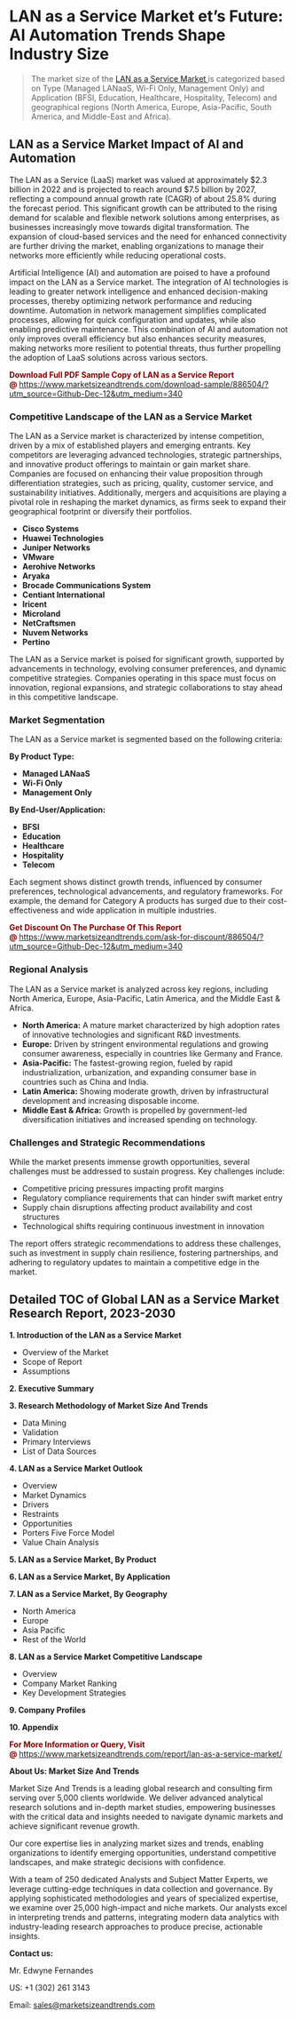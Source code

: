 <H1>LAN as a Service Market et’s Future: AI Automation Trends Shape Industry Size</H1><blockquote><p>The market size of the <a href="https://www.marketsizeandtrends.com/download-sample/886504/?utm_source=Github-Dec-12&amp;utm_medium=340" target="_blank">LAN as a Service Market </a>is categorized based on Type (Managed LANaaS, Wi-Fi Only, Management Only) and Application (BFSI, Education, Healthcare, Hospitality, Telecom) and geographical regions (North America, Europe, Asia-Pacific, South America, and Middle-East and Africa).</p></blockquote><p><h2>LAN as a Service Market Impact of AI and Automation</h2><p>The LAN as a Service (LaaS) market was valued at approximately $2.3 billion in 2022 and is projected to reach around $7.5 billion by 2027, reflecting a compound annual growth rate (CAGR) of about 25.8% during the forecast period. This significant growth can be attributed to the rising demand for scalable and flexible network solutions among enterprises, as businesses increasingly move towards digital transformation. The expansion of cloud-based services and the need for enhanced connectivity are further driving the market, enabling organizations to manage their networks more efficiently while reducing operational costs.</p><p>Artificial Intelligence (AI) and automation are poised to have a profound impact on the LAN as a Service market. The integration of AI technologies is leading to greater network intelligence and enhanced decision-making processes, thereby optimizing network performance and reducing downtime. Automation in network management simplifies complicated processes, allowing for quick configuration and updates, while also enabling predictive maintenance. This combination of AI and automation not only improves overall efficiency but also enhances security measures, making networks more resilient to potential threats, thus further propelling the adoption of LaaS solutions across various sectors.</p></p><p><strong><span style="color: #800000;">Download Full PDF Sample Copy of LAN as a Service Report @</span>&nbsp;</strong><a href="https://www.marketsizeandtrends.com/download-sample/886504/?utm_source=Github-Dec-12&amp;utm_medium=340">https://www.marketsizeandtrends.com/download-sample/886504/?utm_source=Github-Dec-12&amp;utm_medium=340</a></p><h3>Competitive Landscape of the LAN as a Service Market</h3><p>The LAN as a Service market is characterized by intense competition, driven by a mix of established players and emerging entrants. Key competitors are leveraging advanced technologies, strategic partnerships, and innovative product offerings to maintain or gain market share. Companies are focused on enhancing their value proposition through differentiation strategies, such as pricing, quality, customer service, and sustainability initiatives. Additionally, mergers and acquisitions are playing a pivotal role in reshaping the market dynamics, as firms seek to expand their geographical footprint or diversify their portfolios.</p><p><strong><p><ul><li>Cisco Systems </li><li> Huawei Technologies </li><li> Juniper Networks </li><li> VMware </li><li> Aerohive Networks </li><li> Aryaka </li><li> Brocade Communications System </li><li> Centiant International </li><li> Iricent </li><li> Microland </li><li> NetCraftsmen </li><li> Nuvem Networks </li><li> Pertino</p></li></ul></p></strong></p><p>The LAN as a Service market is poised for significant growth, supported by advancements in technology, evolving consumer preferences, and dynamic competitive strategies. Companies operating in this space must focus on innovation, regional expansions, and strategic collaborations to stay ahead in this competitive landscape.</p><h3>Market Segmentation</h3><p>The LAN as a Service market is segmented based on the following criteria:</p><p><strong>By Product Type:</strong></p><p><strong><p><ul><li>Managed LANaaS </li><li> Wi-Fi Only </li><li> Management Only</p></li></ul></p></strong></p><p><strong>By End-User/Application:</strong></p><p><strong><p><ul><li>BFSI </li><li> Education </li><li> Healthcare </li><li> Hospitality </li><li> Telecom</p></li></ul></p></strong></p><p>Each segment shows distinct growth trends, influenced by consumer preferences, technological advancements, and regulatory frameworks. For example, the demand for Category A products has surged due to their cost-effectiveness and wide application in multiple industries.</p><p><strong><span style="color: #800000;">Get Discount On The Purchase Of This Report @&nbsp;</span></strong><a href="https://www.marketsizeandtrends.com/ask-for-discount/886504/?utm_source=Github-Dec-12&amp;utm_medium=340">https://www.marketsizeandtrends.com/ask-for-discount/886504/?utm_source=Github-Dec-12&amp;utm_medium=340</a></p><h3>Regional Analysis</h3><p>The LAN as a Service market is analyzed across key regions, including North America, Europe, Asia-Pacific, Latin America, and the Middle East &amp; Africa.</p><ul><li><strong>North America:</strong> A mature market characterized by high adoption rates of innovative technologies and significant R&amp;D investments.</li><li><strong>Europe:</strong> Driven by stringent environmental regulations and growing consumer awareness, especially in countries like Germany and France.</li><li><strong>Asia-Pacific:</strong> The fastest-growing region, fueled by rapid industrialization, urbanization, and expanding consumer base in countries such as China and India.</li><li><strong>Latin America:</strong> Showing moderate growth, driven by infrastructural development and increasing disposable income.</li><li><strong>Middle East &amp; Africa:</strong> Growth is propelled by government-led diversification initiatives and increased spending on technology.</li></ul><h3>Challenges and Strategic Recommendations</h3><p>While the market presents immense growth opportunities, several challenges must be addressed to sustain progress. Key challenges include:</p><ul><li>Competitive pricing pressures impacting profit margins</li><li>Regulatory compliance requirements that can hinder swift market entry</li><li>Supply chain disruptions affecting product availability and cost structures</li><li>Technological shifts requiring continuous investment in innovation</li></ul><p>The report offers strategic recommendations to address these challenges, such as investment in supply chain resilience, fostering partnerships, and adhering to regulatory updates to maintain a competitive edge in the market.</p><h2>Detailed TOC of Global LAN as a Service Market Research Report, 2023-2030</h2><p><strong>1. Introduction of the LAN as a Service Market</strong></p><ul><li>Overview of the Market</li><li>Scope of Report</li><li>Assumptions&nbsp;</li></ul><p><strong>2. Executive Summary</strong></p><p><strong>3. Research Methodology of <strong>Market Size And Trends</strong></strong></p><ul><li>Data Mining</li><li>Validation</li><li>Primary Interviews</li><li>List of Data Sources&nbsp;</li></ul><p><strong>4. LAN as a Service Market Outlook</strong></p><ul><li>Overview</li><li>Market Dynamics</li><li>Drivers</li><li>Restraints</li><li>Opportunities</li><li>Porters Five Force Model</li><li>Value Chain Analysis&nbsp;</li></ul><p><strong>5. LAN as a Service Market, By Product</strong></p><p><strong>6. LAN as a Service Market, By Application</strong></p><p><strong>7. LAN as a Service Market, By Geography</strong></p><ul><li>North America</li><li>Europe</li><li>Asia Pacific</li><li>Rest of the World&nbsp;</li></ul><p><strong>8. LAN as a Service Market Competitive Landscape</strong></p><ul><li>Overview</li><li>Company Market Ranking</li><li>Key Development Strategies&nbsp;</li></ul><p><strong>9. Company Profiles</strong></p><p><strong>10. Appendix</strong></p><p><strong><span style="color: #800000;">For More Information or Query, Visit @&nbsp;</span></strong><a href="https://www.marketsizeandtrends.com/report/lan-as-a-service-market/">https://www.marketsizeandtrends.com/report/lan-as-a-service-market/</a></p><p></p><p><strong>About Us:&nbsp;Market Size And Trends</strong></p><p>Market Size And Trends&nbsp;is a leading global research and consulting firm serving over 5,000 clients worldwide. We deliver advanced analytical research solutions and in-depth market studies, empowering businesses with the critical data and insights needed to navigate dynamic markets and achieve significant revenue growth.</p><p>Our core expertise lies in analyzing market sizes and trends, enabling organizations to identify emerging opportunities, understand competitive landscapes, and make strategic decisions with confidence.</p><p>With a team of 250 dedicated Analysts and Subject Matter Experts, we leverage cutting-edge techniques in data collection and governance. By applying sophisticated methodologies and years of specialized expertise, we examine over 25,000 high-impact and niche markets. Our analysts excel in interpreting trends and patterns, integrating modern data analytics with industry-leading research approaches to produce precise, actionable insights.</p><p><strong>Contact us:</strong></p><p>Mr. Edwyne Fernandes</p><p>US: +1 (302) 261 3143</p><p>Email: <a href="mailto:sales@marketsizeandtrends.com">sales@marketsizeandtrends.com</a>&nbsp;</p>
